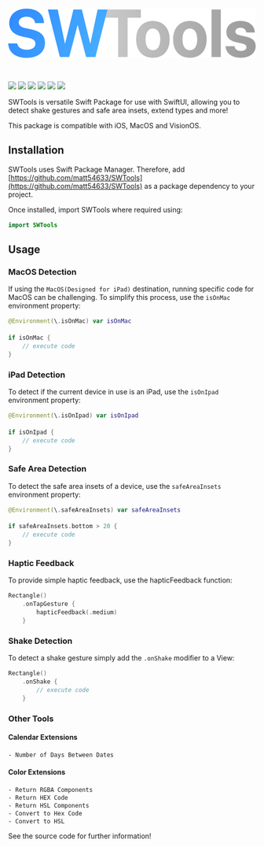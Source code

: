 <p align="center">
    <img src="SWTools Logo.svg" height="100">
</p>

&nbsp;

![](https://img.shields.io/badge/iOS-17.0+-27ae60.svg)
![](https://img.shields.io/badge/macOS-14.0+-2980b9.svg)
![](https://img.shields.io/badge/visionOS-1.0+-e67e22.svg)
![](https://img.shields.io/badge/watchOS-10.0+-CC1EAC.svg)
[![](https://img.shields.io/endpoint?url=https%3A%2F%2Fswiftpackageindex.com%2Fapi%2Fpackages%2FMatt54633%2FSWTools%2Fbadge%3Ftype%3Dswift-versions)](https://swiftpackageindex.com/Matt54633/SWTools)
[![](https://img.shields.io/endpoint?url=https%3A%2F%2Fswiftpackageindex.com%2Fapi%2Fpackages%2FMatt54633%2FSWTools%2Fbadge%3Ftype%3Dplatforms)](https://swiftpackageindex.com/Matt54633/SWTools)


SWTools is versatile Swift Package for use with SwiftUI, allowing you to detect shake gestures and safe area insets, extend types and more!

This package is compatible with iOS, MacOS and VisionOS. 

## Installation

SWTools uses Swift Package Manager. Therefore, add [https://github.com/matt54633/SWTools](https://github.com/matt54633/SWTools) as a package dependency to your project. 

Once installed, import SWTools where required using:

```swift
import SWTools
```

## Usage

### MacOS Detection

If using the `MacOS(Designed for iPad)` destination, running specific code for MacOS can be challenging. To simplify this process, use the `isOnMac` environment property:
```swift 
@Environment(\.isOnMac) var isOnMac

if isOnMac {
    // execute code
}
```

### iPad Detection

To detect if the current device in use is an iPad, use the `isOnIpad` environment property:
```swift 
@Environment(\.isOnIpad) var isOnIpad

if isOnIpad {
    // execute code
}
```

### Safe Area Detection

To detect the safe area insets of a device, use the `safeAreaInsets` environment property:
```swift 
@Environment(\.safeAreaInsets) var safeAreaInsets

if safeAreaInsets.bottom > 20 {
    // execute code
}
```

### Haptic Feedback

To provide simple haptic feedback, use the hapticFeedback function:
```swift
Rectangle()
    .onTapGesture {
        hapticFeedback(.medium)
    }
```

### Shake Detection

To detect a shake gesture simply add the `.onShake` modifier to a View:
```swift
Rectangle()
    .onShake {
        // execute code
    }
```

### Other Tools

#### Calendar Extensions
    - Number of Days Between Dates
    
#### Color Extensions
    - Return RGBA Components
    - Return HEX Code
    - Return HSL Components
    - Convert to Hex Code
    - Convert to HSL


See the source code for further information!
